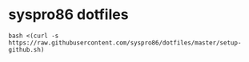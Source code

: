 # syspro86 dotfiles

```
bash <(curl -s https://raw.githubusercontent.com/syspro86/dotfiles/master/setup-github.sh)
```
